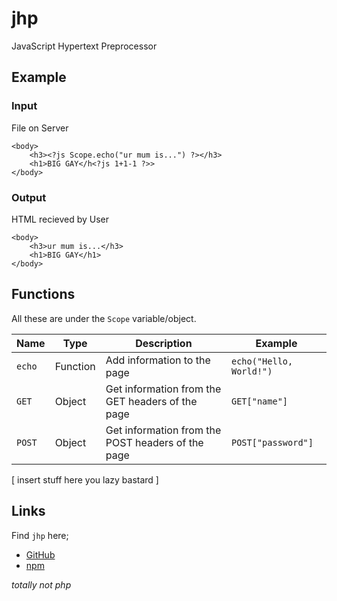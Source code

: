 # jhp
JavaScript Hypertext Preprocessor

## Example
### Input
File on Server
```
<body>
	<h3><?js Scope.echo("ur mum is...") ?></h3>
	<h1>BIG GAY</h<?js 1+1-1 ?>>
</body>
```
### Output
HTML recieved by User
```
<body>
	<h3>ur mum is...</h3>
	<h1>BIG GAY</h1>
</body>
```

## Functions
All these are under the `Scope` variable/object.

| Name   | Type     | Description                                       | Example                 |
| ------ | -------- | ------------------------------------------------- | ----------------------- |
| `echo` | Function | Add information to the page                       | `echo("Hello, World!")` |
| `GET`  | Object   | Get information from the GET headers of the page  | `GET["name"]`           |
| `POST` | Object   | Get information from the POST headers of the page | `POST["password"]`      |

[ insert stuff here you lazy bastard ]

## Links
Find `jhp` here;
- [GitHub](https://github.com/MininMobile/jhp)
- [npm](https://www.npmjs.com/package/minin-jhp)

*totally not php*
